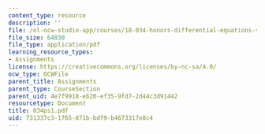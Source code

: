 ```yaml
---
content_type: resource
description: ''
file: /ol-ocw-studio-app/courses/18-034-honors-differential-equations-spring-2004/731337c31765871bbdf9b4673317e8c4_034ps1.pdf
file_size: 64030
file_type: application/pdf
learning_resource_types:
- Assignments
license: https://creativecommons.org/licenses/by-nc-sa/4.0/
ocw_type: OCWFile
parent_title: Assignments
parent_type: CourseSection
parent_uid: 4e7f9918-eb20-ef35-9fd7-2d44c3d91442
resourcetype: Document
title: 034ps1.pdf
uid: 731337c3-1765-871b-bdf9-b4673317e8c4
---
```


